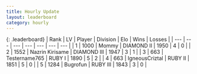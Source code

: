 ```yaml
---
title: Hourly Update
layout: leaderboard
category: hourly
---
```


{: .leaderboard}
| Rank | LV | Player | Division | Elo | Wins | Losses |
| --- | --- | --- | --- | --- | --- | --- |
| <span data-change="1">1</span> | 1000 | <span title="ID: 163201">Mommy</span> | DIAMOND II | <span data-change="14">1950</span> | <span data-change="2">4</span> | <span data-change="0">0</span> |
| <span data-change="-1">2</span> | 1552 | <span title="ID: 315148">Nazrin Kirisame</span> | DIAMOND III | <span data-change="0">1947</span> | <span data-change="0">3</span> | <span data-change="0">1</span> |
| <span data-change="0">3</span> | 663 | <span title="ID: 188640">Testername765</span> | RUBY I | <span data-change="0">1890</span> | <span data-change="0">5</span> | <span data-change="0">2</span> |
| <span data-change="-">4</span> | 663 | <span title="ID: 69018">IgneousCriztal</span> | RUBY II | <span data-change="-">1851</span> | <span data-change="-">5</span> | <span data-change="-">0</span> |
| <span data-change="-1">5</span> | 1284 | <span title="ID: 46333">Bugrofun</span> | RUBY III | <span data-change="0">1843</span> | <span data-change="0">3</span> | <span data-change="0">0</span> |
